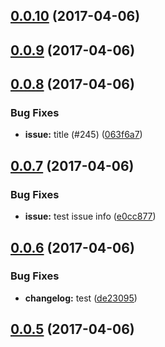 <a name="0.0.10"></a>
## [0.0.10](https://github.com/iCloudWorkGroup/test/compare/v0.0.9...v0.0.10) (2017-04-06)



<a name="0.0.9"></a>
## [0.0.9](https://github.com/iCloudWorkGroup/test/compare/v0.0.8...v0.0.9) (2017-04-06)



<a name="0.0.8"></a>
## [0.0.8](https://github.com/iCloudWorkGroup/test/compare/v0.0.7...v0.0.8) (2017-04-06)


### Bug Fixes

* **issue:** title (#245) ([063f6a7](https://github.com/iCloudWorkGroup/test/commit/063f6a7))



<a name="0.0.7"></a>
## [0.0.7](https://github.com/iCloudWorkGroup/test/compare/v0.0.6...v0.0.7) (2017-04-06)


### Bug Fixes

* **issue:** test issue info ([e0cc877](https://github.com/iCloudWorkGroup/test/commit/e0cc877))



<a name="0.0.6"></a>
## [0.0.6](https://github.com/iCloudWorkGroup/test/compare/v0.0.5...v0.0.6) (2017-04-06)


### Bug Fixes

* **changelog:** test ([de23095](https://github.com/iCloudWorkGroup/test/commit/de23095))



<a name="0.0.5"></a>
## [0.0.5](https://github.com/iCloudWorkGroup/test/compare/v0.0.4...v0.0.5) (2017-04-06)



